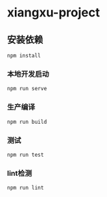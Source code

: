 # xiangxu-project

## 安装依赖
```
npm install
```

### 本地开发启动
```
npm run serve
```

### 生产编译
```
npm run build
```

### 测试
```
npm run test
```

### lint检测
```
npm run lint
```
